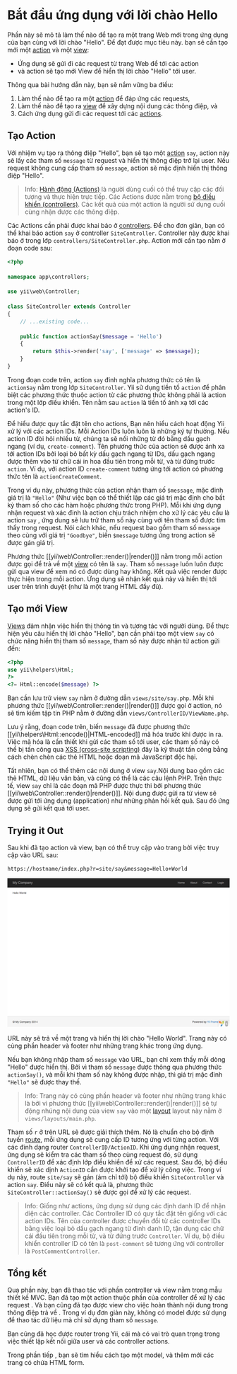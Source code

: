 Bắt đầu ứng dụng với lời chào Hello
============

Phần này sẽ mô tả làm thế nào để tạo ra một trang Web mới trong ứng dụng của bạn cùng với lời chào "Hello".
Để đạt được mục tiêu này. bạn sẽ cần tạo mới một [action](structure-controllers.md#creating-actions) và
một [view](structure-views.md):

* Ứng dụng sẽ gửi đi các request từ trang Web để tới các action
* và action sẽ tạo mới View để hiển thị lời chào "Hello" tới user.

Thông qua bài hướng dẫn này, bạn sẽ nắm vững ba điều:

1. Làm thế nào để tạo ra một [action](structure-controllers.md) để đáp ứng các requests,
2. Làm thế nào để tạo ra [view](structure-views.md) để xây dựng nội dung các thông điệp, và
3. Cách ứng dụng gửi đi các request tới các [actions](structure-controllers.md#creating-actions).


Tạo Action <span id="creating-action"></span>
------------------

Với nhiệm vụ tạo ra thông điệp "Hello", bạn sẽ tạo một  [action](structure-controllers.md#creating-actions) `say`, action này 
sẽ lấy các tham số `message` từ request và hiển thị thông điệp trở lại user. Nếu request không cung cấp tham số `message`, 
action sẽ mặc định hiển thị thông điệp  "Hello".

> Info: [Hành động (Actions)](structure-controllers.md#creating-actions) là người dùng cuối có thể truy cập các đối tượng và thực hiện trực tiếp.
 Các Actions được nằm trong [bộ điều khiển (controllers)](structure-controllers.md).
 Các kết quả của một action là người sử dụng cuối cùng nhận được các thông điệp.

Các Actions cần phải được khai báo ở [controllers](structure-controllers.md). Để cho đơn giản, bạn có thể khai báo
action  `say` ở controller `SiteController`. Controller này được khai báo ở trong 
lớp `controllers/SiteController.php`. Action mới cần tạo nằm ở đoạn code sau:

```php
<?php

namespace app\controllers;

use yii\web\Controller;

class SiteController extends Controller
{
    // ...existing code...

    public function actionSay($message = 'Hello')
    {
        return $this->render('say', ['message' => $message]);
    }
}
```

Trong đoạn code trên,  action `say` đinh nghĩa phương thức có tên là `actionSay` nằm trong lớp `SiteController`.
Yii sử dụng tiền tố `action` để phân biệt các phương thức thuộc action từ các phương thức không phải là action trong một lớp điều khiển.
Tên nằm sau `action` là tiền tố ánh xạ tới các action's ID.

Để hiểu được quy tắc đặt tên cho actions, Bạn nên hiểu cách hoạt động Yii xử lý với các action IDs. Mỗi Action IDs luôn luôn là những ký tự 
thường. Nếu action ID đòi hỏi nhiều từ, chúng ta sẽ nối những từ đó bằng dấu gạch ngang (ví dụ, `create-comment`). Tên phương thức của action 
sẽ được ánh xa tới action IDs bởi loại bỏ bất kỳ dấu gạch ngang từ IDs, dấu gạch ngang được thêm vào từ chữ cái in hoa đầu tiên trong mỗi từ, và từ đứng trước `action`. Ví dụ,
với action ID `create-comment` tương ứng tới action có phương thức tên là `actionCreateComment`.

Trong ví dụ này, phương thức của action nhận tham số `$message`, mặc đinh giá trị là `"Hello"` (Như việc bạn có thể thiết
lập các giá trị mặc định cho bất kỳ tham số cho các hàm hoặc phương thức trong PHP). Mỗi khi ứng dụng
nhận request và xác đinh là action chịu trách nhiệm cho xử lý các yêu cầu là action `say` , ứng dung
sẽ lưu trữ tham số này cùng với tên tham số được tìm thấy trong request. Nói cách khác, nếu request bao gồm
tham số `message` theo cùng với giá trị `"Goodbye"`, biến `$message` tương ứng trong action sẽ được gán giá trị.

Phương thức [[yii\web\Controller::render()|render()]] nằm trong mỗi action được gọi để trả về một [view](structure-views.md)
có tên là `say`. Tham số `message` luôn luôn được gửi qua view để xem nó có được dùng hay không. Kết quả việc render được
thực hiện trong mỗi action. Ứng dụng sẽ nhận kết quả này và hiển thị tới user trên trình duyệt (như là một trang HTML đầy đủ). 


Tạo mới View <span id="creating-view"></span>
---------------

[Views](structure-views.md) đảm nhận việc hiển thị thông tin và tương tác với người dùng. Để thực hiện yêu câu hiển thị
lời chào "Hello", bạn cần phải tạo một view `say` có chức năng hiển thị tham số `message`, tham số này được nhận từ action gửi đến:

```php
<?php
use yii\helpers\Html;
?>
<?= Html::encode($message) ?>
```

Bạn cần lưu trữ view `say` nằm ở đường dẫn `views/site/say.php`. Mỗi khi phương thức [[yii\web\Controller::render()|render()]]
được gọi ở action, nó sẽ tìm kiếm tập tin PHP nằm ở đường dẫn `views/ControllerID/ViewName.php`.

Lưu ý rằng, đoạn code trên, biến `message` đã được phương thức [[yii\helpers\Html::encode()|HTML-encoded]]
mã hóa trước khi được in ra. Việc mã hóa là cần thiết khi gửi các tham số tới user, các tham số này có thể bị tấn công qua
[XSS (cross-site scripting)](https://en.wikipedia.org/wiki/Cross-site_scripting) đây là kỹ thuật tấn công bằng cách chèn chèn các 
thẻ HTML hoặc đoạn mã JavaScript độc hại.

Tất nhiên, bạn có thể thêm các nội dung ở view `say`.Nội dung bao gồm các thẻ HTML, dữ liệu văn bản, và cũng có thể là các câu lệnh PHP.
Trên thực tế, view `say` chỉ là các đoạn mã PHP được thực thi bởi phương thức [[yii\web\Controller::render()|render()]].
Nội dung được gửi ra từ view sẽ được gửi tới ứng dụng (application) như những phản hồi kết quả. 
Sau đó ứng dụng sẽ gửi kết quả tới user.


Trying it Out <span id="trying-it-out"></span>
-------------

Sau khi đã tạo action và view, bạn có thể truy cập vào trang bởi việc truy cập vào URL sau:

```
https://hostname/index.php?r=site/say&message=Hello+World
```

![Hello World](images/start-hello-world.png)

URL này sẽ trả về một trang và hiển thị lời chào "Hello World". Trang này có cùng phần header và footer như những trang khác trong ứng dụng. 

Nếu bạn không nhập tham số `message` vào URL, bạn chỉ xem thấy mỗi dòng "Hello" được hiển thị. Bởi vì tham số `message` được thông qua phương thức `actionSay()`, và mỗi khi tham số này không được nhập,
thì giá trị mặc đinh `"Hello"` sẽ được thay thế.

> Info: Trang này có cùng phần header và footer như những trang khác là bởi vì phương thức [[yii\web\Controller::render()|render()]]
  sẽ tự động nhúng nội dung của view `say` vào một [layout](structure-views.md#layouts) layout này nằm ở `views/layouts/main.php`.

Tham số `r` ở trên URL sẽ được giải thích thêm. Nó là chuẩn cho bộ định tuyến [route](runtime-routing.md), mỗi ứng dụng sẽ cung cấp ID
tương ứng với từng action. Với các đinh dạng router `ControllerID/ActionID`. Khi ứng dụng nhận request, ứng dụng sẽ kiểm tra các tham số 
theo cùng request đó, sử dụng `ControllerID` để xác định lớp điều khiển để xử các request. Sau đó, bộ điều khiển sẽ
xác dịnh `ActionID` cần được khởi tạo để xử lý công việc. Trong ví dụ này, route `site/say`
sẽ gán (ám chỉ tới) bộ điều khiển `SiteController` và action `say`. Điều này sẽ có kết quả là, phương thức `SiteController::actionSay()` sẽ được gọi để xử lý các request.

> Info: Giống như actions, ứng dụng sử dụng các định danh ID để nhận diện các controller. Các Controller ID
  có quy tắc đặt tên giống với các action IDs. Tên của controller được chuyển đổi từ các controller IDs 
  bằng việc loại bỏ dấu gạch ngang từ đinh danh ID, tận dụng các chữ cái đầu tiên trong mỗi từ,
  và từ đứng trước `Controller`. Ví dụ, bộ điều khiển controller ID có tên là `post-comment` sẽ tương ứng
  với controller là `PostCommentController`.


Tổng kết <span id="summary"></span>
-------

Qua phần này, bạn đã thao tác với phần controller và view nằm trong mẫu thiết kế MVC.
Bạn đã tạo một action thuộc phần của controller để xử lý các request . Và bạn cũng đã tạo được view cho việc 
hoàn thành nội dung trong thông điệp trả về . Trong ví dụ đơn giản này, không có model được sử dụng để thao tác dữ liệu mà chỉ sử dụng tham số `message`.

Bạn cũng đã học được router trong Yii, cái mà có vai trò quan trọng trong việc thiết lập kết nối giữa user và các controller actions.

Trong phần tiếp , bạn sẽ tìm hiểu cách tạo một model, và thêm mới các trang có chứa HTML form.
